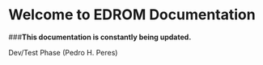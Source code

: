 # Welcome to EDROM Documentation

###**This documentation is constantly being updated.**

Dev/Test Phase (Pedro H. Peres)
